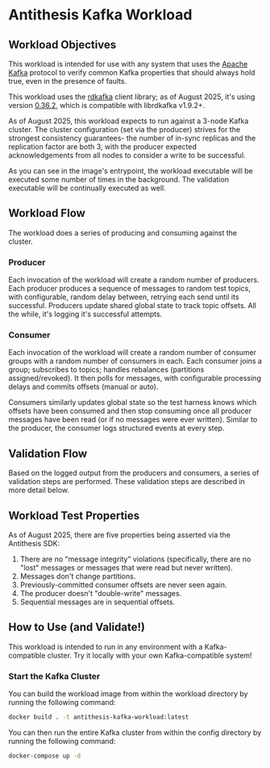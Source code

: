 # Antithesis Kafka Workload

## Workload Objectives

This workload is intended for use with any system that uses the [Apache Kafka](https://kafka.apache.org/) protocol to verify common Kafka properties that should always hold true, even in the presence of faults. 

This workload uses the [rdkafka](https://crates.io/crates/rdkafka) client library; as of August 2025, it's using version [0.36.2](https://crates.io/crates/rdkafka/0.36.2), which is compatible with librdkafka v1.9.2+.

As of August 2025, this workload expects to run against a 3-node Kafka cluster. The cluster configuration (set via the producer) strives for the strongest consistency guarantees- the number of in-sync replicas and the replication factor are both 3, with the producer expected acknowledgements from all nodes to consider a write to be successful. 

As you can see in the image's entrypoint, the workload executable will be executed some number of times in the background. The validation executable will be continually executed as well.

## Workload Flow

The workload does a series of producing and consuming against the cluster. 

### Producer

Each invocation of the workload will create a random number of producers. Each producer produces a sequence of messages to random test topics, with configurable, random delay between, retrying each send until its successful. Producers update shared global state to track topic offsets. All the while, it's logging it's successful attempts. 

### Consumer

Each invocation of the workload will create a random number of consumer groups with a random number of consumers in each. Each consumer joins a group; subscribes to topics; handles rebalances (partitions assigned/revoked). It then polls for messages, with configurable processing delays and commits offsets (manual or auto). 

Consumers similarly updates global state so the test harness knows which offsets have been consumed and then stop consuming once all producer messages have been read (or if no messages were ever written). Similar to the producer, the consumer logs structured events at every step.

## Validation Flow

Based on the logged output from the producers and consumers, a series of validation steps are performed. These validation steps are described in more detail below.

## Workload Test Properties

As of August 2025, there are five properties being asserted via the Antithesis SDK: 

1. There are no "message integrity" violations (specifically, there are no "lost" messages or messages that were read but never written). 
2. Messages don't change partitions.
3. Previously-committed consumer offsets are never seen again. 
4. The producer doesn't "double-write" messages. 
5. Sequential messages are in sequential offsets.

## How to Use (and Validate!)

This workload is intended to run in any environment with a Kafka-compatible cluster. Try it locally with your own Kafka-compatible system!

### Start the Kafka Cluster

You can build the workload image from within the workload directory by running the following command: 

```bash
docker build . -t antithesis-kafka-workload:latest
```

You can then run the entire Kafka cluster from within the config directory by running the following command:

```bash
docker-compose up -d
```
